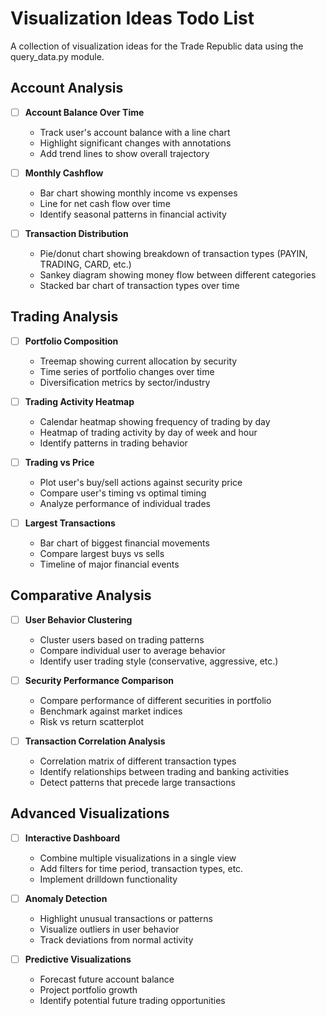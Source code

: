 # Visualization Ideas Todo List

A collection of visualization ideas for the Trade Republic data using the query_data.py module.

## Account Analysis
- [ ] **Account Balance Over Time**
  - Track user's account balance with a line chart
  - Highlight significant changes with annotations
  - Add trend lines to show overall trajectory

- [ ] **Monthly Cashflow**
  - Bar chart showing monthly income vs expenses
  - Line for net cash flow over time
  - Identify seasonal patterns in financial activity

- [ ] **Transaction Distribution**
  - Pie/donut chart showing breakdown of transaction types (PAYIN, TRADING, CARD, etc.)
  - Sankey diagram showing money flow between different categories
  - Stacked bar chart of transaction types over time

## Trading Analysis
- [ ] **Portfolio Composition**
  - Treemap showing current allocation by security
  - Time series of portfolio changes over time
  - Diversification metrics by sector/industry

- [ ] **Trading Activity Heatmap**
  - Calendar heatmap showing frequency of trading by day
  - Heatmap of trading activity by day of week and hour
  - Identify patterns in trading behavior

- [ ] **Trading vs Price**
  - Plot user's buy/sell actions against security price
  - Compare user's timing vs optimal timing
  - Analyze performance of individual trades

- [ ] **Largest Transactions**
  - Bar chart of biggest financial movements
  - Compare largest buys vs sells
  - Timeline of major financial events

## Comparative Analysis
- [ ] **User Behavior Clustering**
  - Cluster users based on trading patterns
  - Compare individual user to average behavior
  - Identify user trading style (conservative, aggressive, etc.)

- [ ] **Security Performance Comparison**
  - Compare performance of different securities in portfolio
  - Benchmark against market indices
  - Risk vs return scatterplot

- [ ] **Transaction Correlation Analysis**
  - Correlation matrix of different transaction types
  - Identify relationships between trading and banking activities
  - Detect patterns that precede large transactions

## Advanced Visualizations
- [ ] **Interactive Dashboard**
  - Combine multiple visualizations in a single view
  - Add filters for time period, transaction types, etc.
  - Implement drilldown functionality

- [ ] **Anomaly Detection**
  - Highlight unusual transactions or patterns
  - Visualize outliers in user behavior
  - Track deviations from normal activity

- [ ] **Predictive Visualizations**
  - Forecast future account balance
  - Project portfolio growth
  - Identify potential future trading opportunities 